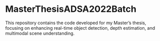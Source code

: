 # MasterThesisADSA2022Batch
This repository contains the code developed for my Master’s thesis, focusing on enhancing real-time object detection, depth estimation, and multimodal scene understanding. 
